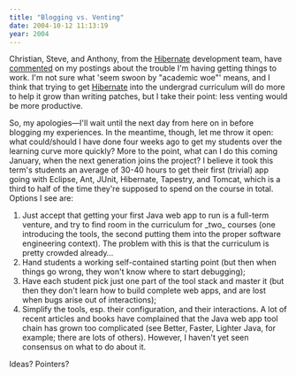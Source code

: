 ```yaml
---
title: "Blogging vs. Venting"
date: 2004-10-12 11:13:19
year: 2004
---
```

<p>Christian, Steve, and Anthony, from the <a href="http://www.hibernate.org">Hibernate</a> development team, have <a href="http://forum.hibernate.org/viewtopic.php?t=935189">commented</a> on my postings about the trouble I'm having getting things to work.  I'm not sure what 'seem swoon by "academic woe"' means, and I think that trying to get <a href="http://www.hibernate.org">Hibernate</a> into the undergrad curriculum will do more to help it grow than writing patches, but I take their point: less venting would be more productive.</p>

<p>So, my apologies—I'll wait until the next day from here on in before blogging my experiences.  In the meantime, though, let me throw it open: what could/should I have done four weeks ago to get my students over the learning curve more quickly?  More to the point, what can I do this coming January, when the next generation joins the project?  I believe it took this term's students an average of 30-40 hours to get their first (trivial) app going with Eclipse, Ant, JUnit, Hibernate, Tapestry, and Tomcat, which is a third to half of the time they're supposed to spend on the course in total.  Options I see are:</p>

<ol>

<li>Just accept that getting your first Java web app to run is a full-term venture, and try to find room in the curriculum for _two_ courses (one introducing the tools, the second putting them into the proper software engineering context).  The problem with this is that the curriculum is pretty crowded already…</li>

<li>Hand students a working self-contained starting point (but then when things go wrong, they won't know where to start debugging);</li>

<li>Have each student pick just one part of the tool stack and master it (but then they don't learn how to build complete web apps, and are lost when bugs arise out of interactions);</li>

<li>Simplify the tools, esp. their configuration, and their interactions.  A lot of recent articles and books have complained that the Java web app tool chain has grown too complicated (see Better, Faster, Lighter Java, for example; there are lots of others).  However, I haven't yet seen consensus on what to do about it.</li>

</ol>

<p>Ideas?  Pointers?</p>
